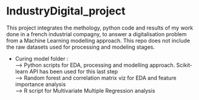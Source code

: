 # IndustryDigital_project
This project integrates the methology, python code and results of my work done in a french industrial compagny, to answer a digitalisation problem from a Machine Learning modelling approach. This repo does not include the raw datasets used for processing and modeling stages.

- Curing model folder : <br/>
--> Python scripts for EDA, processing and modelling approach. Scikit-learn API has been used for this last step <br/>
--> Random forest and correlation matrix viz for EDA and feature importance analysis <br/>
--> R script for Multivariate Multiple Regression analysis <br/>
